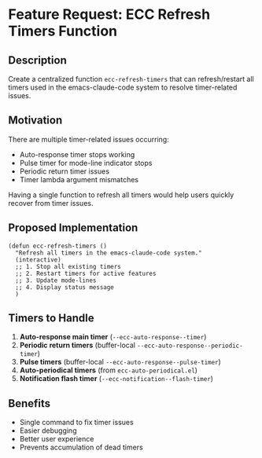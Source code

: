 <!-- ---
!-- Timestamp: 2025-05-31 07:35:00
!-- Author: ywatanabe
!-- File: /home/ywatanabe/.dotfiles/.emacs.d/lisp/emacs-claude-code/project_management/feature_requests/feature-request-ecc-refresh-timers.md
!-- --- -->

# Feature Request: ECC Refresh Timers Function

## Description
Create a centralized function `ecc-refresh-timers` that can refresh/restart all timers used in the emacs-claude-code system to resolve timer-related issues.

## Motivation
There are multiple timer-related issues occurring:
- Auto-response timer stops working
- Pulse timer for mode-line indicator stops
- Periodic return timer issues
- Timer lambda argument mismatches

Having a single function to refresh all timers would help users quickly recover from timer issues.

## Proposed Implementation

```elisp
(defun ecc-refresh-timers ()
  "Refresh all timers in the emacs-claude-code system."
  (interactive)
  ;; 1. Stop all existing timers
  ;; 2. Restart timers for active features
  ;; 3. Update mode-lines
  ;; 4. Display status message
  )
```

## Timers to Handle
1. **Auto-response main timer** (`--ecc-auto-response--timer`)
2. **Periodic return timers** (buffer-local `--ecc-auto-response--periodic-timer`)
3. **Pulse timers** (buffer-local `--ecc-auto-response--pulse-timer`)
4. **Auto-periodical timers** (from `ecc-auto-periodical.el`)
5. **Notification flash timer** (`--ecc-notification--flash-timer`)

## Benefits
- Single command to fix timer issues
- Easier debugging
- Better user experience
- Prevents accumulation of dead timers

<!-- EOF -->